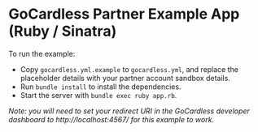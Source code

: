 # GoCardless Partner Example App (Ruby / Sinatra)

To run the example:

- Copy `gocardless.yml.example` to `gocardless.yml`, and replace the placeholder
  details with your partner account sandbox details.
- Run `bundle install` to install the dependencies.
- Start the server with `bundle exec ruby app.rb`.

*Note: you will need to set your redirect URI in the GoCardless developer dashboard to http://localhost:4567/ for this example to work.*

